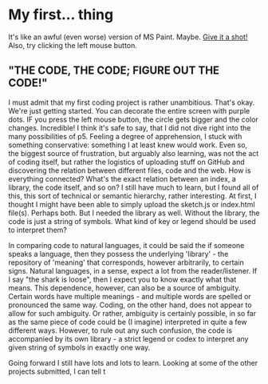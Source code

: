 # My first... thing

It's like an awful (even worse) version of MS Paint. Maybe. [Give it a shot!](https://cdn.rawgit.com/Magnusaur/aesth-prog/c90f43e9/mini_ex/mini_ex1/p5/empty-example/index.html) Also, try clicking the left mouse button.

## "THE CODE, THE CODE; FIGURE OUT THE CODE!"

I must admit that my first coding project is rather unambitious. That's okay. We're just getting started. You can decorate the entire screen with purple dots. IF you press the left mouse button, the circle gets bigger and the color changes. Incredible!
I think it's safe to say, that I did not dive right into the many possibilities of p5. Feeling a degree of apprehension, I stuck with something conservative: something I at least knew would work.
Even so, the biggest source of frustration, but arguably also learning, was not the act of coding itself, but rather the logistics of uploading stuff on GitHub and discovering the relation between different files, code and the web.
How is everything connected? What's the exact relation between an index, a library, the code itself, and so on? I still have much to learn, but I found all of this, this sort of technical or semantic hierarchy, rather interesting. 
At first, I thought I might have been able to simply upload the sketch.js or index.html file(s). Perhaps both. But I needed the library as well. Without the library, the code is just a string of symbols. What kind of key or legend should be used to interpret them?

In comparing code to natural languages, it could be said the if someone speaks a language, then they possess the underlying 'library' - the repository of 'meaning' that corresponds, however arbitrarily, to certain signs. Natural languages, in a sense, expect a lot from the reader/listener. If I say "the shark is loose", then I expect you to know exactly what that means. This dependence, however, can also be a source of ambiguity. Certain words have multiple meanings - and multiple words are spelled or pronounced the same way.
Coding, on the other hand, does not appear to allow for such ambiguity. Or rather, ambiguity is certainly possible, in so far as the same piece of code could be (I imagine) interpreted in quite a few different ways. However, to rule out any such confusion, the code is accompanied by its own library - a strict legend or codex to interpret any given string of symbols in exactly one way.

Going forward
I still have lots and lots to learn. Looking at some of the other projects submitted, I can tell t
